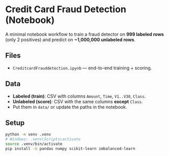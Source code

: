 # Credit Card Fraud Detection (Notebook)

A minimal notebook workflow to train a fraud detector on **999 labeled rows** (only 2 positives) and predict on **~1,000,000 unlabeled rows**.

## Files
- `CreditcardFrauddetection.ipynb` — end-to-end training + scoring.

## Data
- **Labeled (train)**: CSV with columns `Amount`, `Time`, `V1..V30`, `Class`.
- **Unlabeled (score)**: CSV with the same columns **except** `Class`.
- Put them in `data/` or update the paths in the notebook.

## Setup
```bash
python -m venv .venv
# Windows: .venv\Scripts\activate
source .venv/bin/activate
pip install -U pandas numpy scikit-learn imbalanced-learn
